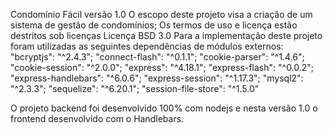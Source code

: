 Condomínio Fácil versão 1.0
O escopo deste projeto visa a criação de um sistema de gestão de condomínios;
Os termos de uso e licença estão destritos sob licenças Licença BSD 3.0
Para a implementação deste projeto foram utilizadas as seguintes dependências de módulos externos:
"bcryptjs": "^2.4.3";
"connect-flash": "^0.1.1";
"cookie-parser": "^1.4.6";
"cookie-session": "^2.0.0";
"express": "^4.18.1";
"express-flash": "^0.0.2";
"express-handlebars": "^6.0.6";
"express-session": "^1.17.3";
"mysql2": "^2.3.3";
"sequelize": "^6.20.1";
"session-file-store": "^1.5.0"

O projeto backend foi desenvolvido 100% com nodejs e nesta versão 1.0 o frontend desenvolvido com o Handlebars.


